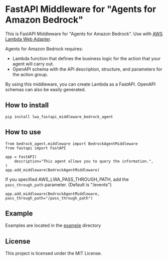 # FastAPI Middleware for "Agents for Amazon Bedrock"

This is FastAPI Middleware for "Agents for Amazon Bedrock". Use with [AWS Lambda Web Adapter](https://github.com/awslabs/aws-lambda-web-adapter).

Agents for Amazon Bedrock requires:

* Lambda function that defines the business logic for the action that your agent will carry out. 
* OpenAPI schema with the API description, structure, and parameters for the action group.

By using this middleware, you can create Lambda as a FastAPI. OpenAPI schemas can also be easily generated.


## How to install

```shell
pip install lwa_fastapi_middleware_bedrock_agent
```

## How to use

```shell
from bedrock_agent.middleware import BedrockAgentMiddleware
from fastapi import FastAPI

app = FastAPI(
    description="This agent allows you to query the information.",
)
app.add_middleware(BedrockAgentMiddleware)
```

If you specified AWS_LWA_PASS_THROUGH_PATH, add the `pass_through_path` parameter. (Default is "/events")

```
app.add_middleware(BedrockAgentMiddleware, pass_through_path="/pass_through_path")
```

## Example

Examples are located in the [example](./example/) directory

## License

This project is licensed under the MIT License.
